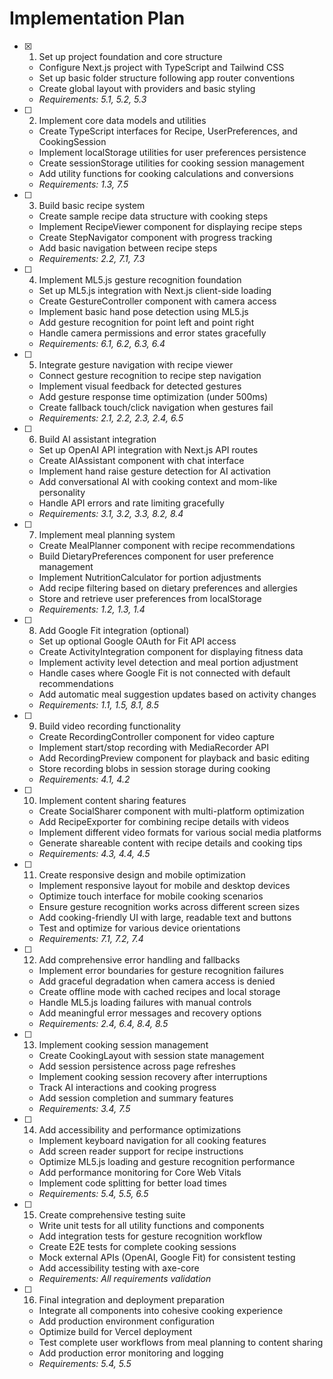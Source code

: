 # Implementation Plan

- [x] 1. Set up project foundation and core structure
  - Configure Next.js project with TypeScript and Tailwind CSS
  - Set up basic folder structure following app router conventions
  - Create global layout with providers and basic styling
  - _Requirements: 5.1, 5.2, 5.3_

- [ ] 2. Implement core data models and utilities
  - Create TypeScript interfaces for Recipe, UserPreferences, and CookingSession
  - Implement localStorage utilities for user preferences persistence
  - Create sessionStorage utilities for cooking session management
  - Add utility functions for cooking calculations and conversions
  - _Requirements: 1.3, 7.5_

- [ ] 3. Build basic recipe system
  - Create sample recipe data structure with cooking steps
  - Implement RecipeViewer component for displaying recipe steps
  - Create StepNavigator component with progress tracking
  - Add basic navigation between recipe steps
  - _Requirements: 2.2, 7.1, 7.3_

- [ ] 4. Implement ML5.js gesture recognition foundation
  - Set up ML5.js integration with Next.js client-side loading
  - Create GestureController component with camera access
  - Implement basic hand pose detection using ML5.js
  - Add gesture recognition for point left and point right
  - Handle camera permissions and error states gracefully
  - _Requirements: 6.1, 6.2, 6.3, 6.4_

- [ ] 5. Integrate gesture navigation with recipe viewer
  - Connect gesture recognition to recipe step navigation
  - Implement visual feedback for detected gestures
  - Add gesture response time optimization (under 500ms)
  - Create fallback touch/click navigation when gestures fail
  - _Requirements: 2.1, 2.2, 2.3, 2.4, 6.5_

- [ ] 6. Build AI assistant integration
  - Set up OpenAI API integration with Next.js API routes
  - Create AIAssistant component with chat interface
  - Implement hand raise gesture detection for AI activation
  - Add conversational AI with cooking context and mom-like personality
  - Handle API errors and rate limiting gracefully
  - _Requirements: 3.1, 3.2, 3.3, 8.2, 8.4_

- [ ] 7. Implement meal planning system
  - Create MealPlanner component with recipe recommendations
  - Build DietaryPreferences component for user preference management
  - Implement NutritionCalculator for portion adjustments
  - Add recipe filtering based on dietary preferences and allergies
  - Store and retrieve user preferences from localStorage
  - _Requirements: 1.2, 1.3, 1.4_

- [ ] 8. Add Google Fit integration (optional)
  - Set up optional Google OAuth for Fit API access
  - Create ActivityIntegration component for displaying fitness data
  - Implement activity level detection and meal portion adjustment
  - Handle cases where Google Fit is not connected with default recommendations
  - Add automatic meal suggestion updates based on activity changes
  - _Requirements: 1.1, 1.5, 8.1, 8.5_

- [ ] 9. Build video recording functionality
  - Create RecordingController component for video capture
  - Implement start/stop recording with MediaRecorder API
  - Add RecordingPreview component for playback and basic editing
  - Store recording blobs in session storage during cooking
  - _Requirements: 4.1, 4.2_

- [ ] 10. Implement content sharing features
  - Create SocialSharer component with multi-platform optimization
  - Add RecipeExporter for combining recipe details with videos
  - Implement different video formats for various social media platforms
  - Generate shareable content with recipe details and cooking tips
  - _Requirements: 4.3, 4.4, 4.5_

- [ ] 11. Create responsive design and mobile optimization
  - Implement responsive layout for mobile and desktop devices
  - Optimize touch interface for mobile cooking scenarios
  - Ensure gesture recognition works across different screen sizes
  - Add cooking-friendly UI with large, readable text and buttons
  - Test and optimize for various device orientations
  - _Requirements: 7.1, 7.2, 7.4_

- [ ] 12. Add comprehensive error handling and fallbacks
  - Implement error boundaries for gesture recognition failures
  - Add graceful degradation when camera access is denied
  - Create offline mode with cached recipes and local storage
  - Handle ML5.js loading failures with manual controls
  - Add meaningful error messages and recovery options
  - _Requirements: 2.4, 6.4, 8.4, 8.5_

- [ ] 13. Implement cooking session management
  - Create CookingLayout with session state management
  - Add session persistence across page refreshes
  - Implement cooking session recovery after interruptions
  - Track AI interactions and cooking progress
  - Add session completion and summary features
  - _Requirements: 3.4, 7.5_

- [ ] 14. Add accessibility and performance optimizations
  - Implement keyboard navigation for all cooking features
  - Add screen reader support for recipe instructions
  - Optimize ML5.js loading and gesture recognition performance
  - Add performance monitoring for Core Web Vitals
  - Implement code splitting for better load times
  - _Requirements: 5.4, 5.5, 6.5_

- [ ] 15. Create comprehensive testing suite
  - Write unit tests for all utility functions and components
  - Add integration tests for gesture recognition workflow
  - Create E2E tests for complete cooking sessions
  - Mock external APIs (OpenAI, Google Fit) for consistent testing
  - Add accessibility testing with axe-core
  - _Requirements: All requirements validation_

- [ ] 16. Final integration and deployment preparation
  - Integrate all components into cohesive cooking experience
  - Add production environment configuration
  - Optimize build for Vercel deployment
  - Test complete user workflows from meal planning to content sharing
  - Add production error monitoring and logging
  - _Requirements: 5.4, 5.5_